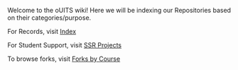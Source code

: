 Welcome to the oUITS wiki! Here we will be indexing our Repositories based on their categories/purpose.

For Records, visit [Index](https://github.com/oU1TS/.github/wiki/Index)

For Student Support, visit [SSR Projects](https://github.com/oU1TS/.github/wiki/SSR-Projects)

To browse forks, visit [Forks by Course](https://github.com/oU1TS/.github/wiki/Forks-by-Course)